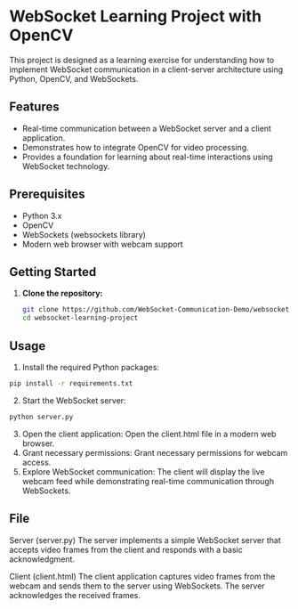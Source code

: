 # WebSocket Learning Project with OpenCV

This project is designed as a learning exercise for understanding how to implement WebSocket communication in a client-server architecture using Python, OpenCV, and WebSockets.

## Features

- Real-time communication between a WebSocket server and a client application.
- Demonstrates how to integrate OpenCV for video processing.
- Provides a foundation for learning about real-time interactions using WebSocket technology.

## Prerequisites

- Python 3.x
- OpenCV
- WebSockets (websockets library)
- Modern web browser with webcam support

## Getting Started

1. **Clone the repository:**

   ```bash
   git clone https://github.com/WebSocket-Communication-Demo/websocket-learning-project.git
   cd websocket-learning-project

## Usage

1. Install the required Python packages:
```bash
pip install -r requirements.txt
```
2. Start the WebSocket server:
```bash
python server.py
```
3. Open the client application:
Open the client.html file in a modern web browser.
4. Grant necessary permissions:
Grant necessary permissions for webcam access.
5. Explore WebSocket communication:
The client will display the live webcam feed while demonstrating real-time communication through WebSockets.

## File
Server (server.py)
The server implements a simple WebSocket server that accepts video frames from the client and responds with a basic acknowledgment.

Client (client.html)
The client application captures video frames from the webcam and sends them to the server using WebSockets. The server acknowledges the received frames.

